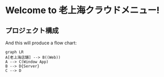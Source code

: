 # Welcome to 老上海クラウドメニュー!

## プロジェクト構成
And this will produce a flow chart:

```mermaid
graph LR
A[老上海店舗] --> B((Web))
A --> C(Window App)
B --> D{Server}
C --> D
```